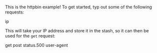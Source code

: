 This is the httpbin example! To get started, typ out some of the following requests:

ip

This will take your IP address and store it in the stash, so it can then be used for the `get` request:

get
post
status.500
user-agent
